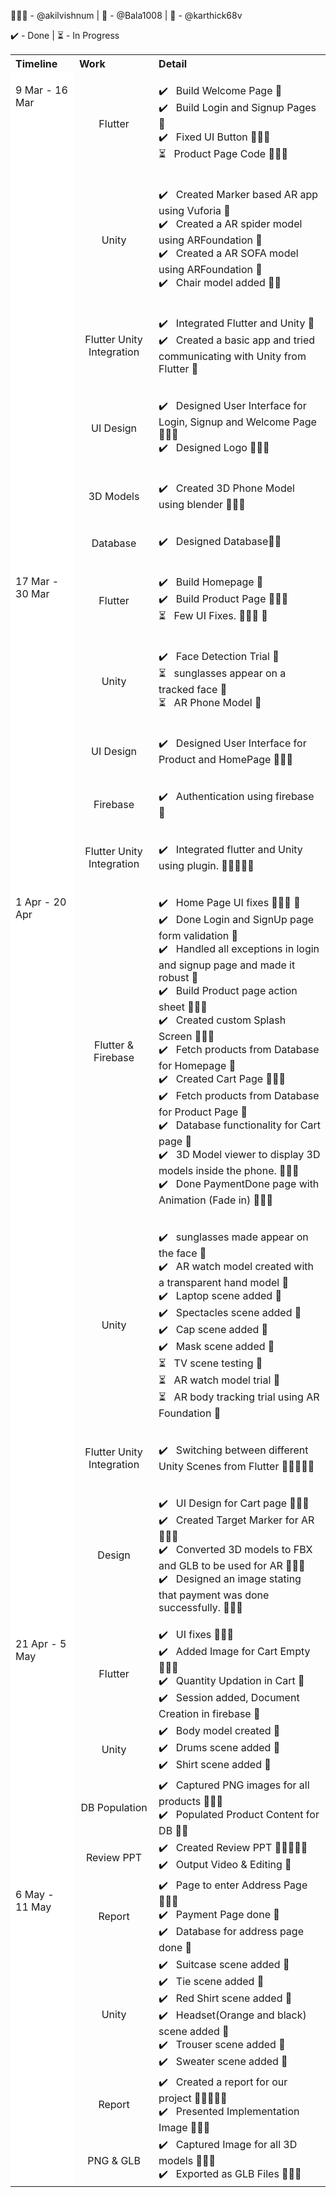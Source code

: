 🧘🏽‍♂️ - @akilvishnum   | 👻 - @Bala1008 | 🎯 - @karthick68v

✔️ - Done | ⏳ - In Progress
<table>
<th align = "left"> Timeline</th> 
<th align = "left"> Work </th>
<th align = "left"> Detail </th>
<tr>
<td rowspan = "6" style = "background-color: white; vertical-align: top"> <p> 9 Mar - 16 Mar </p> </td>
<td align = "center" > <p> Flutter </p> </td>
<td> <p> 
	✔️ &nbsp; Build Welcome Page 👻 <br>
	✔️ &nbsp; Build Login and Signup Pages 👻 <br> 
        ✔️ &nbsp; Fixed UI Button 🧘🏽‍♂️ <br> 
        ⏳ &nbsp; Product Page Code 🧘🏽‍♂️
	</p>
</td>
</tr>
<tr>
<td align = "center" > <p> Unity </p> </td>
<td> <p> 
	✔️ &nbsp; Created Marker based AR app using Vuforia 🎯 <br> 
        ✔️ &nbsp; Created a AR spider model using ARFoundation 🎯 <br> 
	✔️ &nbsp; Created a AR SOFA model using ARFoundation 🎯 <br> 
	✔️ &nbsp; Chair model added 🎯👻 <br>
	</p>
</td>
</tr>
<tr>
<td align = "center" > <p> Flutter Unity Integration</p> </td>
<td> <p> 
	✔️ &nbsp; Integrated Flutter and Unity 👻 <br> 
	✔️ &nbsp; Created a basic app and tried communicating with Unity from Flutter 👻 <br> 
	</p>
</td>
</tr>
<tr>
<td align = "center" > <p> UI Design </p> </td>
<td> <p> 
	✔️ &nbsp; Designed User Interface for Login, Signup and Welcome Page 🧘🏽‍♂️ <br> 
        ✔️ &nbsp; Designed Logo  🧘🏽‍♂️ <br> 
	</p>
</td>
</tr>
<tr>
<td align = "center" > <p> 3D Models </p> </td>
<td> <p> 
	✔️ &nbsp; Created 3D Phone Model using blender 🧘🏽‍♂️
	</p>
</td>
</tr>
<tr>
<td align = "center" > <p> Database </p> </td>
<td> <p> 
	✔️ &nbsp; Designed Database👻🎯  
	</p>
</td>
</tr>
<tr>
<td rowspan = "5" style = "background-color: white; vertical-align: top"> <p> 17 Mar - 30 Mar  </p> </td>
<td align = "center" > <p> Flutter </p> </td>
<td> <p> 
	✔️ &nbsp; Build Homepage 👻 <br> 
        ✔️ &nbsp; Build Product Page 🧘🏽‍♂️ <br> 
        ⏳ &nbsp; Few UI Fixes. 🧘🏽‍♂️ 👻
	</p>
</td>
</tr>
<tr>
<td align = "center" > <p> Unity </p> </td>
<td> <p> 
	✔️ &nbsp; Face Detection Trial 🎯 <br>
	⏳ &nbsp; sunglasses appear on a tracked face 🎯 <br>
	⏳ &nbsp; AR Phone Model 🎯 <br>
     </p>
</td>
</tr>
<tr>
<td align = "center" > <p> UI Design </p> </td>
<td> <p> 
	✔️ &nbsp; Designed User Interface for Product and HomePage 🧘🏽‍♂️ <br> 
	</p>
</td>
</tr>
<tr>
<td align = "center" > <p> Firebase </p> </td>
<td> <p> 
	✔️ &nbsp; Authentication using firebase 👻 <br> 
	</p>
</td>
</tr>
<tr>
<td align = "center" > <p> Flutter Unity Integration </p> </td>
<td> <p> 
	✔️ &nbsp; Integrated flutter and Unity using plugin.  🧘🏽‍♂️👻🎯  
	</p>
</td>
<!-- <new row>-->
</tr>
<td rowspan = "4" style = "background-color: white; vertical-align: top"> <p> 1 Apr - 20 Apr  </p> </td>
<td align = "center" > <p> Flutter & Firebase </p> </td>
<td> <p> 
	✔️ &nbsp; Home Page UI fixes 🧘🏽‍♂️ 👻 <br> 
	✔️ &nbsp; Done Login and SignUp page form validation 👻 <br> 
	✔️ &nbsp; Handled all exceptions in login and signup page and made it robust 👻 <br> 
	✔️ &nbsp; Build Product page action sheet 🧘🏽‍♂️ <br> 
	✔️ &nbsp; Created custom Splash Screen 🧘🏽‍♂️ <br> 
	✔️ &nbsp; Fetch products from Database for Homepage 👻 <br> 
	✔️ &nbsp; Created Cart Page 🧘🏽‍♂️ <br> 
	✔️ &nbsp; Fetch products from Database for Product Page 👻 <br> 
	✔️ &nbsp; Database functionality for Cart page 👻 <br> 
  	✔️ &nbsp; 3D Model viewer to display 3D models inside the phone. 🧘🏽‍♂️ <br> 
	✔️ &nbsp; Done PaymentDone page with Animation (Fade in) 🧘🏽‍♂️ <br> 
	</p>
</td>
</tr>
<tr>
<td align = "center" > <p> Unity </p> </td>
<td> <p> 
	✔️ &nbsp; sunglasses made appear on the face 🎯 <br>
	✔️ &nbsp; AR watch model created with a transparent hand model 🎯 <br
	✔️ &nbsp; Sofa scene added 🎯 <br>
	✔️ &nbsp; Laptop scene added 🎯 <br>
	✔️ &nbsp; Spectacles scene added 🎯 <br>
	✔️ &nbsp; Cap scene added 🎯 <br>
	✔️ &nbsp; Mask scene added 🎯 <br>
	⏳ &nbsp; TV scene testing 🎯 <br>
	⏳ &nbsp; AR watch model trial 🎯 <br>
	⏳ &nbsp; AR body tracking trial using AR Foundation 🎯 <br>
     </p>
</td>
</tr>
<tr>
<td align = "center" > <p> Flutter Unity Integration </p> </td>
<td> <p> 
	✔️ &nbsp; Switching between different Unity Scenes from Flutter 🧘🏽‍♂️👻🎯  
	</p>
</td>
</tr>
<tr>
<td align = "center" > <p> Design </p> </td>
<td> <p> 
	✔️ &nbsp; UI Design for Cart page 🧘🏽‍♂️  <br>
	✔️ &nbsp; Created Target Marker for AR 🧘🏽‍♂️  <br>
	✔️ &nbsp; Converted 3D models to FBX and GLB to be used for AR 🧘🏽‍♂️  <br>
	✔️ &nbsp; Designed an image stating that payment was done successfully. 🧘🏽‍♂️ 
	</p>
</td>
</tr>
<tr>
<td rowspan = "4" style = "background-color: white; vertical-align: top"> <p> 21 Apr - 5 May  </p> </td>
<td align = "center" > <p> Flutter </p> </td>
<td> 
		✔️ &nbsp; UI fixes 🧘🏽‍♂️  <br> 
		✔️ &nbsp; Added Image for Cart Empty 🧘🏽‍♂️ <br> 
		✔️ &nbsp; Quantity Updation in Cart 👻 <br>	
		✔️ &nbsp; Session added, Document Creation in firebase 👻 <br>	
</td>
</tr>
<tr>
<td align = "center" > <p> Unity </p> </td>
<td> 
		✔️ &nbsp; Body model created 🎯 <br>
		✔️ &nbsp; Drums scene added 🎯 <br>
		✔️ &nbsp; Shirt scene added 🎯 <br>
</td>
</tr>
<tr>
<td align = "center" > <p> DB Population </p> </td>
<td> 
		✔️ &nbsp; Captured PNG images for all products 🧘🏽‍♂️  <br> 
		✔️ &nbsp; Populated Product Content for DB 👻🎯 <br> 
</td>
</tr>
<tr>
<td align = "center" > <p> Review PPT </p> </td>
<td> 
		✔️ &nbsp; Created Review PPT 👻🎯🧘🏽‍♂️  <br> 
		✔️ &nbsp; Output Video & Editing 👻 <br> 
</td>
</tr>

<tr>
<td rowspan = "4" style = "background-color: white; vertical-align: top"> <p> 6 May - 11 May  </p> </td>
<td align = "center" > <p> Report </p> </td>
<td> 
		✔️ &nbsp; Page to enter Address Page 🧘🏽‍♂️  <br> 
		✔️ &nbsp; Payment Page done 👻 <br>	
		✔️ &nbsp; Database for address page done 👻 <br>	
</td>
</tr>
<tr>
<td align = "center" > <p> Unity </p> </td>
<td> 
		✔️ &nbsp; Suitcase scene added 🎯 <br>
		✔️ &nbsp; Tie scene added 🎯 <br>
		✔️ &nbsp; Red Shirt scene added 🎯 <br>
		✔️ &nbsp; Headset(Orange and black) scene added 🎯 <br>
		✔️ &nbsp; Trouser scene added 🎯 <br>
		✔️ &nbsp; Sweater scene added 🎯 <br>
</td>
</tr>
<tr>
<td align = "center" > <p> Report </p> </td>
<td> 
		✔️ &nbsp; Created a report for our project  👻🎯🧘🏽‍♂️  <br> 
		✔️ &nbsp; Presented Implementation Image 🧘🏽‍♂️ <br> 
</td>
</tr>
<tr>
<td align = "center" > <p> PNG & GLB </p> </td>
<td> 
		✔️ &nbsp; Captured Image for all 3D models 🧘🏽‍♂️  <br> 
		✔️ &nbsp; Exported as GLB Files 🧘🏽‍♂️ <br> 
</td>
</tr>


</table>

